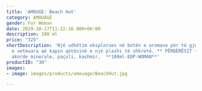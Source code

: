 ```yaml
---
title: 'AMOUGE: Beach Hut'
category: AMOUAGE
gender: For Woman
date: 2019-10-17T11:22:16.000+06:00
description: 100 ml
price: "325"
shortDescription: 'Një udhëtim eksplorues në botën e aromave për të gjetur momentet
  e vetmuara që kapin qetësinë e një plazhi të shkretë. ** PËRBËRËSIT **: Bergamot,
  akorde minerale, paçuli, kashmir.  **100ml-EDP-WOMAN**'
productID: "30"
images:
- image: images/products/amouage/BeachHut.jpg

---
```

